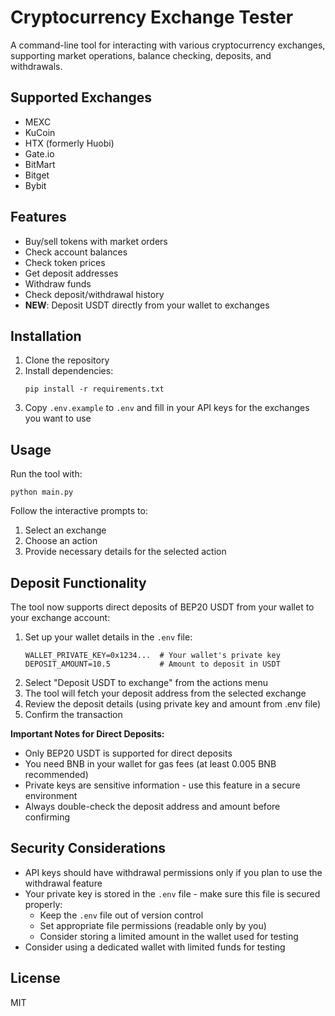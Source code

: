# Cryptocurrency Exchange Tester

A command-line tool for interacting with various cryptocurrency exchanges, supporting market operations, balance checking, deposits, and withdrawals.

## Supported Exchanges

- MEXC
- KuCoin
- HTX (formerly Huobi)
- Gate.io
- BitMart
- Bitget
- Bybit

## Features

- Buy/sell tokens with market orders
- Check account balances
- Check token prices
- Get deposit addresses
- Withdraw funds
- Check deposit/withdrawal history
- **NEW**: Deposit USDT directly from your wallet to exchanges

## Installation

1. Clone the repository
2. Install dependencies:
   ```
   pip install -r requirements.txt
   ```
3. Copy `.env.example` to `.env` and fill in your API keys for the exchanges you want to use

## Usage

Run the tool with:

```
python main.py
```

Follow the interactive prompts to:
1. Select an exchange
2. Choose an action
3. Provide necessary details for the selected action

## Deposit Functionality

The tool now supports direct deposits of BEP20 USDT from your wallet to your exchange account:

1. Set up your wallet details in the `.env` file:
   ```
   WALLET_PRIVATE_KEY=0x1234...  # Your wallet's private key
   DEPOSIT_AMOUNT=10.5           # Amount to deposit in USDT
   ```
2. Select "Deposit USDT to exchange" from the actions menu
3. The tool will fetch your deposit address from the selected exchange
4. Review the deposit details (using private key and amount from .env file)
5. Confirm the transaction

**Important Notes for Direct Deposits:**
- Only BEP20 USDT is supported for direct deposits
- You need BNB in your wallet for gas fees (at least 0.005 BNB recommended)
- Private keys are sensitive information - use this feature in a secure environment
- Always double-check the deposit address and amount before confirming

## Security Considerations

- API keys should have withdrawal permissions only if you plan to use the withdrawal feature
- Your private key is stored in the `.env` file - make sure this file is secured properly:
  - Keep the `.env` file out of version control
  - Set appropriate file permissions (readable only by you)
  - Consider storing a limited amount in the wallet used for testing
- Consider using a dedicated wallet with limited funds for testing

## License

MIT